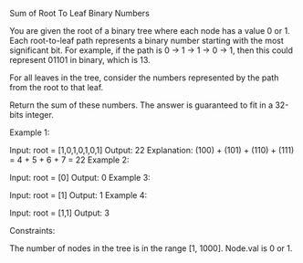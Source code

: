 Sum of Root To Leaf Binary Numbers


You are given the root of a binary tree where each node has a value 0 or 1.  Each root-to-leaf path represents a binary number starting with the most significant bit.  For example, if the path is 0 -> 1 -> 1 -> 0 -> 1, then this could represent 01101 in binary, which is 13.

For all leaves in the tree, consider the numbers represented by the path from the root to that leaf.

Return the sum of these numbers. The answer is guaranteed to fit in a 32-bits integer.

 

Example 1:


Input: root = [1,0,1,0,1,0,1]
Output: 22
Explanation: (100) + (101) + (110) + (111) = 4 + 5 + 6 + 7 = 22
Example 2:

Input: root = [0]
Output: 0
Example 3:

Input: root = [1]
Output: 1
Example 4:

Input: root = [1,1]
Output: 3
 

Constraints:

The number of nodes in the tree is in the range [1, 1000].
Node.val is 0 or 1.
